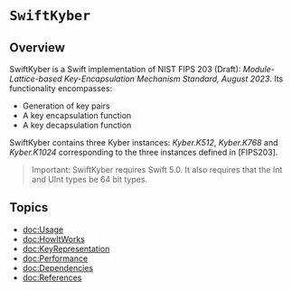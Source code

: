 # ``SwiftKyber``
## Overview
SwiftKyber is a Swift implementation of NIST FIPS 203 (Draft): *Module-Lattice-based Key-Encapsulation Mechanism Standard, August 2023*.
Its functionality encompasses:

* Generation of key pairs
* A key encapsulation function
* A key decapsulation function

SwiftKyber contains three Kyber instances: *Kyber.K512*, *Kyber.K768* and *Kyber.K1024* corresponding to the three instances defined in [FIPS203].
> Important:
SwiftKyber requires Swift 5.0. It also requires that the Int and UInt types be 64 bit types.

## Topics

- <doc:Usage>
- <doc:HowItWorks>
- <doc:KeyRepresentation>
- <doc:Performance>
- <doc:Dependencies>
- <doc:References>

